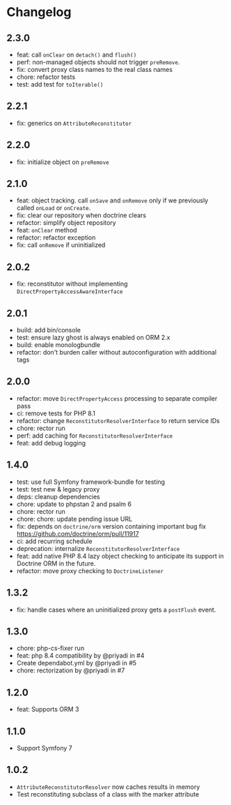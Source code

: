 # Changelog

## 2.3.0

* feat: call `onClear` on `detach()` and `flush()`
* perf: non-managed objects should not trigger `preRemove`.
* fix: convert proxy class names to the real class names
* chore: refactor tests
* test: add test for `toIterable()`

## 2.2.1

* fix: generics on `AttributeReconstitutor`

## 2.2.0

* fix: initialize object on `preRemove`

## 2.1.0

* feat: object tracking. call `onSave` and `onRemove` only if we previously
  called `onLoad` or `onCreate`.
* fix: clear our repository when doctrine clears
* refactor: simplify object repository
* feat: `onClear` method
* refactor: refactor exception
* fix: call `onRemove` if uninitialized

## 2.0.2

* fix: reconstitutor without implementing `DirectPropertyAccessAwareInterface`

## 2.0.1

* build: add bin/console
* test: ensure lazy ghost is always enabled on ORM 2.x
* build: enable monologbundle
* refactor: don't burden caller without autoconfiguration with additional tags

## 2.0.0

* refactor: move `DirectPropertyAccess` processing to separate compiler pass
* ci: remove tests for PHP 8.1
* refactor: change `ReconstitutorResolverInterface` to return service IDs
* chore: rector run
* perf: add caching for `ReconstitutorResolverInterface`
* feat: add debug logging

## 1.4.0

* test: use full Symfony framework-bundle for testing
* test: test new & legacy proxy
* deps: cleanup dependencies
* chore: update to phpstan 2 and psalm 6
* chore: rector run
* chore: chore: update pending issue URL
* fix: depends on `doctrine/orm` version containing important bug fix
  https://github.com/doctrine/orm/pull/11917
* ci: add recurring schedule
* deprecation: internalize `ReconstitutorResolverInterface`
* feat: add native PHP 8.4 lazy object checking to anticipate its support in
  Doctrine ORM in the future.
* refactor: move proxy checking to `DoctrineListener`

## 1.3.2

* fix: handle cases where an uninitialized proxy gets a `postFlush` event.

## 1.3.0

* chore: php-cs-fixer run
* feat: php 8.4 compatibility by @priyadi in #4
* Create dependabot.yml by @priyadi in #5
* chore: rectorization by @priyadi in #7


## 1.2.0

* feat: Supports ORM 3

## 1.1.0

* Support Symfony 7

## 1.0.2

* `AttributeReconstitutorResolver` now caches results in memory
* Test reconstituting subclass of a class with the marker attribute
